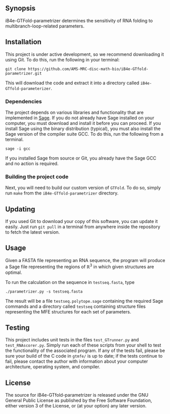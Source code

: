 ## Synopsis

iB4e-GTFold-parametrizer determines the sensitivity of RNA folding to multibranch-loop-related parameters.

## Installation

This project is under active development, so we recommend downloading it using Git.
To do this, run the following in your terminal:

```
git clone https://github.com/AMS-MRC-disc-math-bio/iB4e-GTfold-parametrizer.git
```

This will download the code and extract it into a directory called `iB4e-GTfold-parameterizer`.

### Dependencies
The project depends on various libraries and functionality that are implemented in [Sage][sage].
If you do not already have Sage installed on your computer, you must download and install it before you can proceed.
If you install Sage using the binary distribution (typical), you must also install the Sage version of the compiler suite GCC.
To do this, run the following from a terminal.
```
sage -i gcc
```
If you installed Sage from source or Git, you already have the Sage GCC and no action is required.


### Building the project code
Next, you will need to build our custom version of `GTFold`.
To do so, simply run `make` from the `iB4e-GTfold-parametrizer` directory.

## Updating

If you used Git to download your copy of this software, you can update it easily.
Just run `git pull` in a terminal from anywhere inside the repository to fetch the latest version.

## Usage

Given a FASTA file representing an RNA sequence, the program will produce a Sage file representing the regions of ℝ<sup>3</sup> in which given structures are optimal.

To run the calculation on the sequence in `testseq.fasta`, type

    ./parametrizer.py -s testseq.fasta

The result will be a file `testseq.polytope.sage` containing the required Sage commands and a directory called `testseq` containing structure files representing the MFE structures for each set of parameters.

## Testing

This project includes unit tests in the files `test_GTrunner.py` and `test_RNAscorer.py`.
Simply run each of these scripts from your shell to test the functionality of the associated program.
If any of the tests fail, please be sure your build of the C code in `gtmfe/` is up to date; if the tests continue to fail, please contact the author with information about your computer architecture, operating system, and compiler.

## License

The source for iB4e-GTfold-parametrizer is released under the GNU General Public License as published by the Free Software Foundation, either version 3 of the License, or (at your option) any later version.

[macports]: //www.macports.org/
[openmp]: http://openmp.org/
[opemmp-dl]: http://openmp.org/wp/openmp-compilers/
[gmp]: //gmplib.org/
[gmp-dl]: //gmplib.org/#DOWNLOAD
[sage]: //sagemath.org
